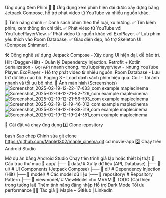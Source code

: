  Ứng dụng Xem Phim 📱
🚀 Ứng dụng xem phim hiện đại được xây dựng bằng Jetpack Compose, hỗ trợ phát video từ YouTube và nhiều nguồn khác.

📌 Tính năng chính
✅ Danh sách phim theo thể loại, xu hướng.
✅ Tìm kiếm phim, xem thông tin chi tiết.
✅ Phát video từ YouTube với YouTubePlayerView.
✅ Phát video từ nguồn khác với ExoPlayer.
✅ Lưu phim yêu thích vào Room Database.
✅ Giao diện đẹp, hỗ trợ Skeleton UI (Compose Shimmer).

🛠 Công nghệ sử dụng
Jetpack Compose - Xây dựng UI hiện đại, dễ bảo trì.
Hilt (Dagger-Hilt) - Quản lý Dependency Injection.
Retrofit + Kotlin Serialization - Gọi API nhanh chóng.
YouTubePlayerView - Nhúng YouTube Player.
ExoPlayer - Hỗ trợ phát video từ nhiều nguồn.
Room Database - Lưu trữ dữ liệu cục bộ.
Paging 3 - Load danh sách phim hiệu quả.
Coil - Tải ảnh nhanh và tối ưu bộ nhớ.
📸 Ảnh màn hình (Screenshots)
![Screenshot_2025-02-19-12-22-17-033_com example maplecinema](https://github.com/user-attachments/assets/7b548726-eb57-4333-829a-26e7d716d7ba)![Screenshot_2025-02-19-12-21-52-729_com example maplecinema](https://github.com/user-attachments/assets/c06fea3e-6445-487e-972b-08db15f9e904)![Screenshot_2025-02-19-12-21-56-593_com example maplecinema](https://github.com/user-attachments/assets/98d5669b-8313-47bf-89b7-0cd95dc000a0)
![Screenshot_2025-02-19-12-19-46-012_com example maplecinema](https://github.com/user-attachments/assets/9403266c-86ae-41e3-9cc5-76052d5d7133)![Screenshot_2025-02-19-12-19-38-619_com example maplecinema](https://github.com/user-attachments/assets/9ba01204-690c-4c2e-ba25-8040a31beef2)![Screenshot_2025-02-19-12-19-24-351_com example maplecinema](https://github.com/user-attachments/assets/41661cb8-9f45-4883-9a7b-63c531872c7f)

🚀 Cài đặt và chạy ứng dụng
1️⃣ Clone repository

bash
Sao chép
Chỉnh sửa
git clone https://github.com/Maple1302/maple_cinema.git
cd movie-app
2️⃣ Chạy trên Android Studio

Mở dự án bằng Android Studio
Chạy trên trình giả lập hoặc thiết bị thật
📂 Cấu trúc thư mục
📂 app/
 ├── 📂 data/          # Xử lý dữ liệu (API, Database)
 ├── 📂 ui/            # UI Components (Jetpack Compose)
 ├── 📂 di/            # Dependency Injection (Hilt)
 ├── 📂 model/         # Các model dữ liệu
 ├── 📂 repository/    # Repository Pattern
 ├── 📂 viewmodel/     # ViewModel cho MVVM
🎯 TODO (Cải thiện trong tương lai)
 Thêm tính năng đăng nhập
 Hỗ trợ Dark Mode
 Tối ưu performance
👨‍💻 Tác giả
📌 Maple – GitHub | LinkedIn


